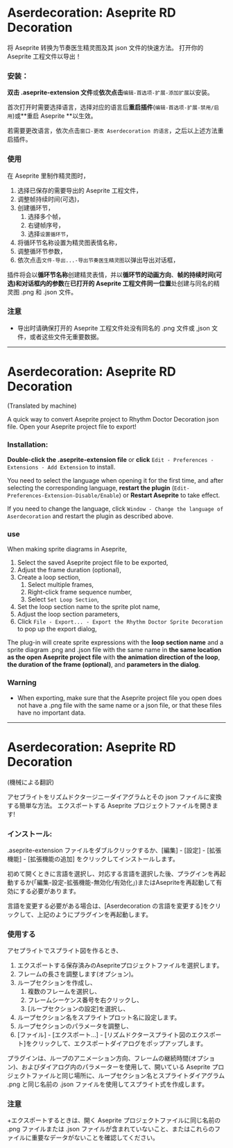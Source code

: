 # Aserdecoration: Aseprite RD Decoration
将 Aseprite 转换为节奏医生精灵图及其 json 文件的快速方法。
打开你的 Aseprite 工程文件以导出！

### 安装：

**双击 .aseprite-extension 文件**或**依次点击**`编辑-首选项-扩展-添加扩展`以安装。

首次打开时需要选择语言，选择对应的语言后**重启插件**(`编辑-首选项-扩展-禁用/启用`)或**重启 Aseprite **以生效。

若需要更改语言，依次点击`窗口-更改 Aserdecoration 的语言`，之后以上述方法重启插件。

### 使用

在 Aseprite 里制作精灵图时，

1. 选择已保存的需要导出的 Aseprite 工程文件，
1. 调整帧持续时间(可选)，
1. 创建循环节，
	1. 选择多个帧，
	1. 右键帧序号，
	1. 选择`设置循环节`，
1. 将循环节名称设置为精灵图表情名称，
1. 调整循环节参数，
1. 依次点击`文件-导出...-导出节奏医生精灵图`以弹出导出对话框，

插件将会以**循环节名称**创建精灵表情，并以**循环节的动画方向**、**帧的持续时间(可选)**和**对话框内的参数**在**已打开的 Aseprite 工程文件同一位置**处创建与同名的精灵图 .png 和 .json 文件。

### 注意
+ 导出时请确保打开的 Aseprite 工程文件处没有同名的 .png 文件或 ,json 文件，或者这些文件无重要数据。

***

# Aserdecoration: Aseprite RD Decoration
(Translated by machine)

A quick way to convert Aseprite project to Rhythm Doctor Decoration json file.
Open your Aseprite project file to export!

### Installation:

**Double-click the .aseprite-extension file** or **click** `Edit - Preferences - Extensions - Add Extension` to install. 

You need to select the language when opening it for the first time, and after selecting the corresponding language, **restart the plugin** (`Edit-Preferences-Extension-Disable/Enable`) or **Restart Aseprite** to take effect. 

If you need to change the language, click `Window - Change the language of Aserdecoration` and restart the plugin as described above.

### use

When making sprite diagrams in Aseprite,

1. Select the saved Aseprite project file to be exported,
1. Adjust the frame duration (optional),
1. Create a loop section,
	1. Select multiple frames,
	1. Right-click frame sequence number,
	1. Select `Set Loop Section`,
1. Set the loop section name to the sprite plot name,
1. Adjust the loop section parameters,
1. Click `File - Export... - Export the Rhythm Doctor Sprite Decoration` to pop up the export dialog,

The plug-in will create sprite expressions with the **loop section name** and a sprite diagram .png and .json file with the same name in **the same location as the open Aseprite project file** with **the animation direction of the loop**, **the duration of the frame (optional)**, and **parameters in the dialog**.

### Warning
+ When exporting, make sure that the Aseprite project file you open does not have a .png file with the same name or a json file, or that these files have no important data.

***

# Aserdecoration: Aseprite RD Decoration
(機械による翻訳)

アセプライトをリズムドクタージニーダイアグラムとその json ファイルに変換する簡単な方法。
エクスポートする Aseprite プロジェクトファイルを開きます!

### インストール:

.aseprite-extension ファイルをダブルクリックするか、[編集] - [設定] - [拡張機能] - [拡張機能の追加] をクリックしてインストールします。 

初めて開くときに言語を選択し、対応する言語を選択した後、プラグインを再起動するか(「編集-設定-拡張機能-無効化/有効化」)またはAsepriteを再起動して有効にする必要があります。

言語を変更する必要がある場合は、[Aserdecoration の言語を変更する]をクリックして、上記のようにプラグインを再起動します。

### 使用する

アセプライトでスプライト図を作るとき、

1. エクスポートする保存済みのAsepriteプロジェクトファイルを選択します。
1. フレームの長さを調整します(オプション)。
1. ループセクションを作成し、
	1. 複数のフレームを選択し、
	1. フレームシーケンス番号を右クリックし、
	1. [ループセクションの設定]を選択し、
1. ループセクション名をスプライトプロット名に設定します。
1. ループセクションのパラメータを調整し、
1. [ファイル] - [エクスポート...] - [リズムドクタースプライト図のエクスポート]をクリックして、エクスポートダイアログをポップアップします。

プラグインは、ループのアニメーション方向、フレームの継続時間(オプション)、およびダイアログ内のパラメーターを使用して、開いている Aseprite プロジェクトファイルと同じ場所に、ループセクション名とスプライトダイアグラム .png と同じ名前の .json ファイルを使用してスプライト式を作成します。

### 注意
+エクスポートするときは、開く Aseprite プロジェクトファイルに同じ名前の .png ファイルまたは .json ファイルが含まれていないこと、またはこれらのファイルに重要なデータがないことを確認してください。
